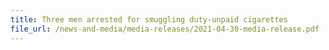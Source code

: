 ```yaml
---
title: Three men arrested for smuggling duty-unpaid cigarettes
file_url: /news-and-media/media-releases/2021-04-30-media-release.pdf
---
```

